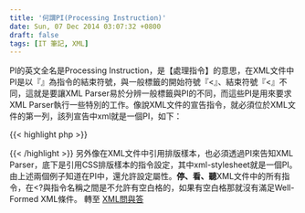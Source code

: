 ```yaml
---
title: '何謂PI(Processing Instruction)'
date: Sun, 07 Dec 2014 03:07:32 +0800
draft: false
tags: [IT 筆記, XML]
---
```


PI的英文全名是Processing Instruction，是【處理指令】的意思，在XML文件中PI是以『<?』為指令的開始符號，並以『?>』為指令的結束符號，與一般標籤的開始符號『<』、結束符號『<』不同，這就是要讓XML Parser易於分辨一般標籤與PI的不同，而這些PI是用來要求XML Parser執行一些特別的工作。像說XML文件的宣告指令，就必須位於XML文件的第一列，該列宣告中xml就是一個PI，如下：

 {{< highlight php >}}

<?xml version="1.0"?>
{{< /highlight >}}
 另外像在XML文件中引用排版樣本，也必須透過PI來告知XML Parser，底下是引用CSS排版樣本的指令設定，其中xml-stylesheet就是一個PI。<?xml-stylesheet href=URL type="text/css" ?>由上述兩個例子知道在PI中，還允許設定屬性。**停、看、聽**XML文件中的所有指令，在<?與指令名稱之間是不允許有空白格的，如果有空白格那就沒有滿足Well-Formed XML條件。 轉至 [XML問與答](http://cloudnfu.appspot.com/Lab/xml/faq/wellform/xmlqa07.htm)